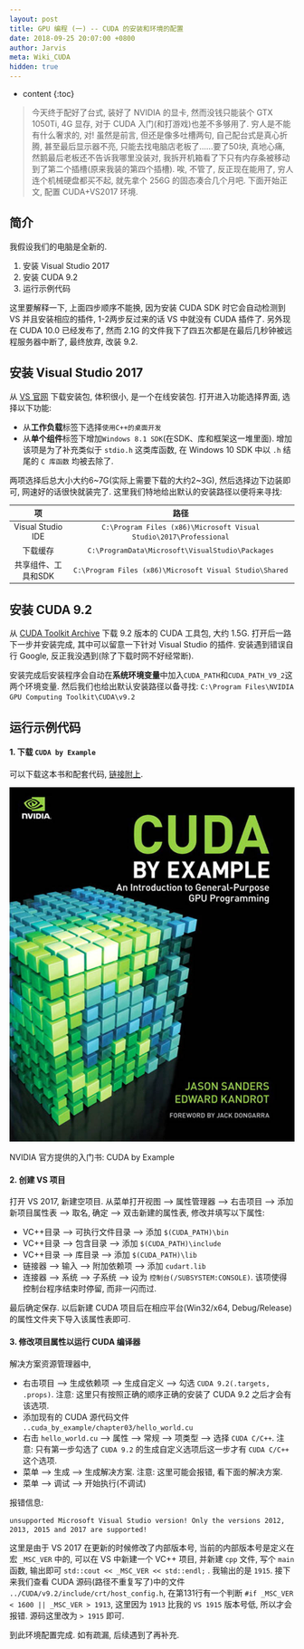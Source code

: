 ```yaml
---
layout: post
title: GPU 编程 (一) -- CUDA 的安装和环境的配置
date: 2018-09-25 20:07:00 +0800
author: Jarvis
meta: Wiki_CUDA
hidden: true
---
```


* content
{:toc}

> 今天终于配好了台式, 装好了 NVIDIA 的显卡, 然而没钱只能装个 GTX 1050Ti, 4G 显存, 对于 CUDA 入门(和打游戏)也差不多够用了. 穷人是不能有什么奢求的, 对! 虽然是前言, 但还是像多吐槽两句, 自己配台式是真心折腾, 甚至最后显示器不亮, 只能去找电脑店老板了......要了50块, 真地心痛, 然鹅最后老板还不告诉我哪里没装对, 我拆开机箱看了下只有内存条被移动到了第二个插槽(原来我装的第四个插槽). 唉, 不管了, 反正现在能用了, 穷人连个机械硬盘都买不起, 就先拿个 256G 的固态凑合几个月吧. 下面开始正文, 配置 CUDA+VS2017 环境.

## 简介

我假设我们的电脑是全新的.

1. 安装 Visual Studio 2017
2. 安装 CUDA 9.2
3. 运行示例代码

这里要解释一下, 上面四步顺序不能换, 因为安装 CUDA SDK 时它会自动检测到 VS 并且安装相应的插件, 1-2两步反过来的话 VS 中就没有 CUDA 插件了. 另外现在 CUDA 10.0 已经发布了, 然而 2.1G 的文件我下了四五次都是在最后几秒钟被远程服务器中断了, 最终放弃, 改装 9.2.


## 安装 Visual Studio 2017

从 [VS 官网](https://visualstudio.microsoft.com/zh-hans/downloads/?rr=https%3A%2F%2Fwww.google.com%2F) 下载安装包, 体积很小, 是一个在线安装包. 打开进入功能选择界面, 选择以下功能:

* 从**工作负载**标签下选择`使用C++的桌面开发`
* 从**单个组件**标签下增加`Windows 8.1 SDK`(在SDK、库和框架这一堆里面). 增加该项是为了补充类似于 `stdio.h` 这类库函数, 在 Windows 10 SDK 中以 `.h` 结尾的 `C 库函数` 均被去除了.

两项选择后总大小大约6~7G(实际上需要下载的大约2~3G), 然后选择边下边装即可, 网速好的话很快就装完了. 这里我们特地给出默认的安装路径以便将来寻找: 

|项|路径|
|:-----:|:-----:|
|Visual Studio IDE|`C:\Program Files (x86)\Microsoft Visual Studio\2017\Professional`|
|下载缓存|`C:\ProgramData\Microsoft\VisualStudio\Packages`|
|共享组件、工具和SDK|`C:\Program Files (x86)\Microsoft Visual Studio\Shared`|


## 安装 CUDA 9.2

从 [CUDA Toolkit Archive](https://developer.nvidia.com/cuda-toolkit-archive) 下载 9.2 版本的 CUDA 工具包, 大约 1.5G. 打开后一路下一步并安装完成, 其中可以留意一下针对 Visual Studio 的插件. 安装遇到错误自行 Google, 反正我没遇到(除了下载时网不好经常断).


安装完成后安装程序会自动在**系统环境变量**中加入`CUDA_PATH`和`CUDA_PATH_V9_2`这两个环境变量. 然后我们也给出默认安装路径以备寻找: `C:\Program Files\NVIDIA GPU Computing Toolkit\CUDA\v9.2`


## 运行示例代码

#### 1. 下载 `CUDA by Example`

可以下载这本书和配套代码, [链接附上](https://developer.nvidia.com/cuda-example). 

<div class="polaroid-tiny">
    <img class="cool-img" src="/images/CUDA/0cuda_by_example.jpg" Shannon/>
    <div class="container">
        <p>NVIDIA 官方提供的入门书: CUDA by Example</p>
    </div>
</div>

#### 2. 创建 VS 项目

打开 VS 2017, 新建空项目. 从菜单打开视图 --> 属性管理器 --> 右击项目 --> 添加新项目属性表 --> 取名, 确定 --> 双击新建的属性表, 修改并填写以下属性:

* VC++目录 --> 可执行文件目录 --> 添加 `$(CUDA_PATH)\bin`
* VC++目录 --> 包含目录 --> 添加 `$(CUDA_PATH)\include`
* VC++目录 --> 库目录 --> 添加 `$(CUDA_PATH)\lib`
* 链接器 --> 输入 --> 附加依赖项 --> 添加 `cudart.lib`
* 连接器 --> 系统 --> 子系统 --> 设为 `控制台(/SUBSYSTEM:CONSOLE)`. 该项使得控制台程序结束时停留, 而非一闪而过.

最后确定保存. 以后新建 CUDA 项目后在相应平台(Win32/x64, Debug/Release)的属性文件夹下导入该属性表即可.

#### 3. 修改项目属性以运行 CUDA 编译器

解决方案资源管理器中, 

* 右击项目 --> 生成依赖项 --> 生成自定义 --> 勾选 `CUDA 9.2(.targets, .props)`. 注意: 这里只有按照正确的顺序正确的安装了 CUDA 9.2 之后才会有该选项.
* 添加现有的 CUDA 源代码文件 `..cuda_by_example/chapter03/hello_world.cu`
* 右击 `hello_world.cu` --> 属性 --> 常规 --> 项类型 --> 选择 `CUDA C/C++`. 注意: 只有第一步勾选了 `CUDA 9.2` 的生成自定义选项后这一步才有 `CUDA C/C++` 这个选项.
* 菜单 --> 生成 --> 生成解决方案. 注意: 这里可能会报错, 看下面的解决方案.
* 菜单 --> 调试 --> 开始执行(不调试)

报错信息:

```
unsupported Microsoft Visual Studio version! Only the versions 2012, 2013, 2015 and 2017 are supported!
```

这里是由于 VS 2017 在更新的时候修改了内部版本号, 当前的内部版本号是定义在宏 `_MSC_VER` 中的, 可以在 VS 中新建一个 VC++ 项目, 并新建 `cpp` 文件, 写个 `main` 函数, 输出即可 `std::cout << _MSC_VER << std::endl;` . 我输出的是 `1915`. 接下来我们查看 CUDA 源码(路径不重复写了)中的文件 `../CUDA/v9.2/include/crt/host_config.h`, 在第131行有一个判断 `#if _MSC_VER < 1600 || _MSC_VER > 1913`, 这里因为 `1913` 比我的 `VS 1915` 版本号低, 所以才会报错. 源码这里改为 `> 1915` 即可. 


到此环境配置完成. 如有疏漏, 后续遇到了再补充.


